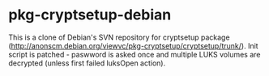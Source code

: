 pkg-cryptsetup-debian
=====================

This is a clone of Debian's SVN repository for cryptsetup package (http://anonscm.debian.org/viewvc/pkg-cryptsetup/cryptsetup/trunk/). Init script is patched - paswword is asked once and multiple LUKS volumes are decrypted (unless first failed luksOpen action).
